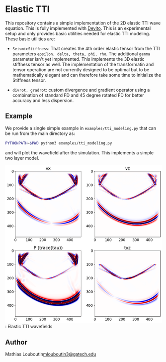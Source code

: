 # Elastic TTI

This repository contains a simple implementation of the 2D elastic TTI wave equation. This is fully implemented with [Devito](https://github.com/devitocodes/devito). This is an experimental setup and only provides basic utilities needed for elastic TTI modeling. These basic utilities are:

- `SeismicStiffness`: That creates the 4th order elastic tensor from the TTI parameters `epsilon, delta, theta, phi, rho`. The additional `gamma` parameter isn't yet implemented.  This implements the 3D elastic stiffness tensor as well. The implementation of the transformatin and tensor operation are not currently designed to be optimal but to be mathematically elegant and can therefore take some time to initialize the Stiffness tensor.

- `divrot, gradrot`: custom divergence and gradient operator using a combination of standard FD and 45 degree rotated FD for better accuracy and less dispersion.

## Example

We provide a single simple example in `examples/tti_modeling.py` that can be run from the main directory as:

```bash
PYTHONPATH=$PWD python3 examples/tti_modeling.py
```

and will plot the wavefield after the simulation. This implements a simple two layer model.

![wavefields](https://raw.githubusercontent.com/slimgroup/ElasticTTI/master/examples/2DETTI.png)
: Elastic TTI wavefields

## Author

Mathias Louboutin<mlouboutin3@gatech.edu>
